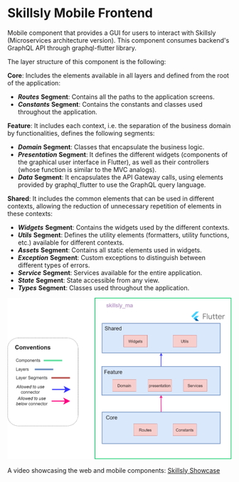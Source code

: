 # Skillsly Mobile Frontend

Mobile component that provides a GUI for users to interact with Skillsly (Microservices architecture version).
This component consumes backend's GraphQL API through graphql-flutter library.

The layer structure of this component is the following:

**Core**: Includes the elements available in all layers and defined from the root of the application:  
- ***Routes*** **Segment**: Contains all the paths to the application screens.  
- ***Constants*** **Segment**: Contains the constants and classes used throughout the application.  

**Feature**: It includes each context, i.e. the separation of the business domain by functionalities, defines the following segments:    
- ***Domain*** **Segment**: Classes that encapsulate the business logic.    
- ***Presentation*** **Segment**: It defines the different widgets (components of the graphical user interface in Flutter), as well as their controllers (whose function is similar to the MVC analogs).  
- ***Data*** **Segment**: It encapsulates the API Gateway calls, using elements provided by graphql_flutter to use the GraphQL query language.   

**Shared**: It includes the common elements that can be used in different contexts, allowing the reduction of unnecessary repetition of elements in these contexts:   
- ***Widgets*** **Segment**: Contains the widgets used by the different contexts.    
- ***Utils*** **Segment**: Defines the utility elements (formatters, utility functions, etc.) available for different contexts.  
- ***Assets*** **Segment**: Contains all static elements used in widgets.  
- ***Exception*** **Segment**: Custom exceptions to distinguish between different types of errors.  
- ***Service*** **Segment**: Services available for the entire application.  
- ***State*** **Segment**: State accessible from any view.  
- ***Types*** **Segment**: Classes used throughout the application.  

![Layered View](./layered_view.png)

A video showcasing the web and mobile components: [Skillsly Showcase](https://youtu.be/lTZk6qjDzSU)
